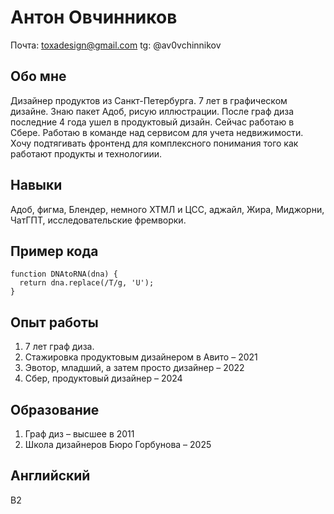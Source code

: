 # Антон Овчинников

Почта: toxadesign@gmail.com
tg: @av0vchinnikov

## Обо мне ##
Дизайнер продуктов из Санкт-Петербурга. 7 лет в графическом дизайне. Знаю пакет Адоб, рисую иллюстрации. После граф диза последние 4 года ушел в продуктовый дизайн. Сейчас работаю в Сбере. Работаю в команде над сервисом для учета недвижимости. Хочу подтягивать фронтенд для комплексного понимания того как работают продукты и технологиии. 
## Навыки
Адоб, фигма, Блендер, немного ХТМЛ и ЦСС, аджайл, Жира, Миджорни, ЧатГПТ, исследовательские фремворки.
## Пример кода
```
function DNAtoRNA(dna) {
  return dna.replace(/T/g, 'U');
}
```
## Опыт работы
1. 7 лет граф диза.
2. Стажировка продуктовым дизайнером в Авито – 2021
3. Эвотор, младший, а затем просто дизайнер – 2022
4. Сбер, продуктовый дизайнер – 2024

## Образование
1. Граф диз – высшее в 2011
2. Школа дизайнеров Бюро Горбунова – 2025

## Английский
B2
